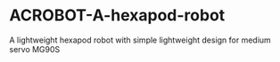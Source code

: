 # ACROBOT-A-hexapod-robot
A lightweight hexapod robot with simple lightweight design for medium servo MG90S
